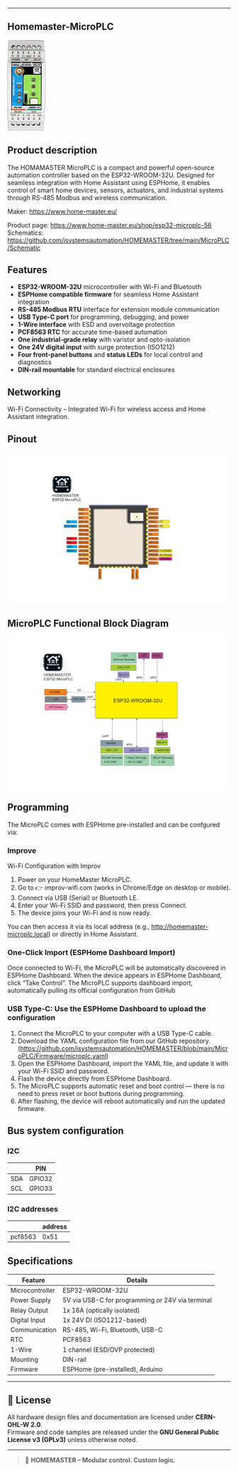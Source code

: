 
---
Homemaster-MicroPLC
---
![alt text](./Images/MicroPLC.png "HOMAMASTER MicroPLC")

## Product description

The HOMAMASTER MicroPLC is a compact and powerful open-source automation controller based on the ESP32-WROOM-32U. Designed for seamless integration with Home Assistant using ESPHome, it enables control of smart home devices, sensors, actuators, and industrial systems through RS-485 Modbus and wireless communication.

Maker: https://www.home-master.eu/

Product page: https://www.home-master.eu/shop/esp32-microplc-56
Schematics: https://github.com/isystemsautomation/HOMEMASTER/tree/main/MicroPLC/Schematic

## Features

- **ESP32-WROOM-32U** microcontroller with Wi-Fi and Bluetooth
- **ESPHome compatible firmware** for seamless Home Assistant integration
- **RS-485 Modbus RTU** interface for extension module communication
- **USB Type-C port** for programming, debugging, and power
- **1-Wire interface** with ESD and overvoltage protection
- **PCF8563 RTC** for accurate time-based automation
- **One industrial-grade relay** with varistor and opto-isolation
- **One 24V digital input** with surge protection (ISO1212)
- **Four front-panel buttons** and **status LEDs** for local control and diagnostics
- **DIN-rail mountable** for standard electrical enclosures

## Networking

Wi-Fi Connectivity – Integrated Wi-Fi for wireless access and Home Assistant integration.

## Pinout

![alt text](./Images/pinout.png "pinout")

## MicroPLC Functional Block Diagram

![alt text](./Images/diagram.png "System Block Diagram")

## Programming

The MicroPLC comes with ESPHome pre-installed and can be confgured via:

### Improve

Wi-Fi Configuration with Improv

1. Power on your HomeMaster MicroPLC.
2. Go to 👉 improv-wifi.com (works in Chrome/Edge on desktop or mobile).
3. Connect via USB (Serial) or Bluetooth LE.
4. Enter your Wi-Fi SSID and password, then press Connect.
5. The device joins your Wi-Fi and is now ready.

You can then access it via its local address (e.g., http://homemaster-microplc.local) or directly in Home Assistant.

### One-Click Import (ESPHome Dashboard Import)

Once connected to Wi-Fi, the MicroPLC will be automatically discovered in ESPHome Dashboard.
When the device appears in ESPHome Dashboard, click “Take Control”.
The MicroPLC supports dashboard import, automatically pulling its official configuration from GitHub

### USB Type-C: Use the ESPHome Dashboard to upload the configuration

1. Connect the MicroPLC to your computer with a USB Type-C cable.
2. Download the YAML configuration file from our GitHub repository.(https://github.com/isystemsautomation/HOMEMASTER/blob/main/MicroPLC/Firmware/microplc.yaml)
3. Open the ESPHome Dashboard, import the YAML file, and update it with your Wi-Fi SSID and password.
4. Flash the device directly from ESPHome Dashboard.
5. The MicroPLC supports automatic reset and boot control — there is no need to press reset or boot buttons during programming.
6. After flashing, the device will reboot automatically and run the updated firmware.

## Bus system configuration

### I2C

|        | PIN                           |
| ------ | ----------------------------- |
| SDA    | GPIO32                        |
| SCL    | GPIO33                        |

### I2C addresses

|              | address                     |
| ------------ | --------------------------- |
| pcf8563      | 0x51                        |

## Specifications

| Feature              | Details                              |
|----------------------|--------------------------------------|
| Microcontroller      | ESP32-WROOM-32U                      |
| Power Supply         | 5V via USB-C for programming or 24V via terminal     |
| Relay Output         | 1x 16A (optically isolated)     |
| Digital Input        | 1x 24V DI (ISO1212-based)            |
| Communication        | RS-485, Wi-Fi, Bluetooth, USB-C      |
| RTC                  | PCF8563                              |
| 1-Wire               | 1 channel (ESD/OVP protected)        |
| Mounting             | DIN-rail                             |
| Firmware             | ESPHome (pre-installed), Arduino |

---

## 📄 License

All hardware design files and documentation are licensed under **CERN-OHL-W 2.0**.  
Firmware and code samples are released under the **GNU General Public License v3 (GPLv3)** unless otherwise noted.

---

> 🔧 **HOMEMASTER – Modular control. Custom logic.**
